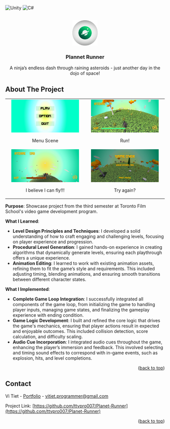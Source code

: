 <!-- Improved compatibility of back to top link: See: https://github.com/othneildrew/Best-README-Template/pull/73 -->
<a id="readme-top"></a>
<!--
*** Thanks for checking out the Best-README-Template. If you have a suggestion
*** that would make this better, please fork the repo and create a pull request
*** or simply open an issue with the tag "enhancement".
*** Don't forget to give the project a star!
*** Thanks again! Now go create something AMAZING! :D
-->

<!-- BADGES -->
![Unity](https://img.shields.io/badge/unity-%23000000.svg?style=for-the-badge&logo=unity&logoColor=white)
![C#](https://img.shields.io/badge/c%23-%23239120.svg?style=for-the-badge&logo=csharp&logoColor=white)

<!-- PROJECT LOGO -->
<br />
<div align="center">
  <a href="https://github.com/ttvpro007/Planet-Runner/">
    <img src="Images/logo-cropped.png" alt="Logo" width="80" height="80">
  </a>

  <h3 align="center">Plannet Runner</h3>

  <p align="center">
    A ninja’s endless dash through raining asteroids - just another day in the dojo of space!
  </p>
</div>

<!-- ABOUT THE PROJECT -->
## About The Project

<!-- ![Menu Scene][menu-scene-screenshot]
![Run!][level1-1-screenshot]
![I believe I can fly!!!][level1-2-screenshot]
![Try again?][level1-3-screenshot] -->

<table width="100%">
  <tr>
    <td width="50%" align="center">
      <img src="Images/menu.jpg" alt="Menu Scene" style="width: 90%;"/>
      <p>Menu Scene</p>
    </td>
    <td width="50%" align="center">
      <img src="Images/level1-1.jpg" alt="Run!" style="width: 90%;"/>
      <p>Run!</p>
    </td>
  </tr>
  <tr>
    <td width="50%" align="center">
      <img src="Images/level1-2.jpg" alt="I believe I can fly!!!" style="width: 90%;"/>
      <p>I believe I can fly!!!</p>
    </td>
    <td width="50%" align="center">
      <img src="Images/level1-3.jpg" alt="Try again?" style="width: 90%;"/>
      <p>Try again?</p>
    </td>
  </tr>
</table>

**Purpose**: Showcase project from the third semester at Toronto Film School's video game development program.

**What I Learned**:
- **Level Design Principles and Techniques**: I developed a solid understanding of how to craft engaging and challenging levels, focusing on player experience and progression.
- **Procedural Level Generation**: I gained hands-on experience in creating algorithms that dynamically generate levels, ensuring each playthrough offers a unique experience.
- **Animation Editing**: I learned to work with existing animation assets, refining them to fit the game’s style and requirements. This included adjusting timing, blending animations, and ensuring smooth transitions between different character states.

**What I Implemented**:
- **Complete Game Loop Integration**: I successfully integrated all components of the game loop, from initializing the game to handling player inputs, managing game states, and finalizing the gameplay experience with ending condition.
- **Game Logic Development**: I built and refined the core logic that drives the game's mechanics, ensuring that player actions result in expected and enjoyable outcomes. This included collision detection, score calculation, and difficulty scaling.
- **Audio Cue Incorporation**: I integrated audio cues throughout the game, enhancing the player’s immersion and feedback. This involved selecting and timing sound effects to correspond with in-game events, such as explosion, hits, and level completions.



<p align="right">(<a href="#readme-top">back to top</a>)</p>

<!-- CONTACT -->
## Contact

Vi Tiet - [Portfolio](https://ttvpro007.github.io/) - vitiet.programmer@gmail.com

Project Link: [https://github.com/ttvpro007/Planet-Runner](https://github.com/ttvpro007/Planet-Runner)

<p align="right">(<a href="#readme-top">back to top</a>)</p>

<!-- MARKDOWN LINKS & IMAGES -->
<!-- https://www.markdownguide.org/basic-syntax/#reference-style-links -->
[contributors-shield]: https://img.shields.io/github/contributors/othneildrew/Best-README-Template.svg?style=for-the-badge
[contributors-url]: https://github.com/othneildrew/Best-README-Template/graphs/contributors
[forks-shield]: https://img.shields.io/github/forks/othneildrew/Best-README-Template.svg?style=for-the-badge
[forks-url]: https://github.com/othneildrew/Best-README-Template/network/members
[stars-shield]: https://img.shields.io/github/stars/othneildrew/Best-README-Template.svg?style=for-the-badge
[stars-url]: https://github.com/othneildrew/Best-README-Template/stargazers
[issues-shield]: https://img.shields.io/github/issues/othneildrew/Best-README-Template.svg?style=for-the-badge
[issues-url]: https://github.com/othneildrew/Best-README-Template/issues
[license-shield]: https://img.shields.io/github/license/othneildrew/Best-README-Template.svg?style=for-the-badge
[license-url]: https://github.com/othneildrew/Best-README-Template/blob/master/LICENSE.txt
[linkedin-shield]: https://img.shields.io/badge/-LinkedIn-black.svg?style=for-the-badge&logo=linkedin&colorB=555
[linkedin-url]: https://www.linkedin.com/in/vitiet-programmer
[menu-scene-screenshot]: Images/menu.jpg
[level1-1-screenshot]: Images/level1-1.jpg
[level1-2-screenshot]: Images/level1-2.jpg
[level1-3-screenshot]: Images/level1-3.jpg
[Made-with-Unity]: https://img.shields.io/badge/Made%20with-Unity-57b9d3.svg?style=flat&logo=unity
[Unity-url]: https://unity3d.com
[Next.js]: https://img.shields.io/badge/next.js-000000?style=for-the-badge&logo=nextdotjs&logoColor=white
[Next-url]: https://nextjs.org/
[React.js]: https://img.shields.io/badge/React-20232A?style=for-the-badge&logo=react&logoColor=61DAFB
[React-url]: https://reactjs.org/
[Vue.js]: https://img.shields.io/badge/Vue.js-35495E?style=for-the-badge&logo=vuedotjs&logoColor=4FC08D
[Vue-url]: https://vuejs.org/
[Angular.io]: https://img.shields.io/badge/Angular-DD0031?style=for-the-badge&logo=angular&logoColor=white
[Angular-url]: https://angular.io/
[Svelte.dev]: https://img.shields.io/badge/Svelte-4A4A55?style=for-the-badge&logo=svelte&logoColor=FF3E00
[Svelte-url]: https://svelte.dev/
[Laravel.com]: https://img.shields.io/badge/Laravel-FF2D20?style=for-the-badge&logo=laravel&logoColor=white
[Laravel-url]: https://laravel.com
[Bootstrap.com]: https://img.shields.io/badge/Bootstrap-563D7C?style=for-the-badge&logo=bootstrap&logoColor=white
[Bootstrap-url]: https://getbootstrap.com
[JQuery.com]: https://img.shields.io/badge/jQuery-0769AD?style=for-the-badge&logo=jquery&logoColor=white
[JQuery-url]: https://jquery.com 
